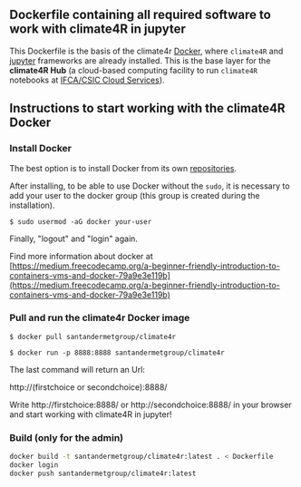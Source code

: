 
## Dockerfile containing all required software to work with climate4R in jupyter

This Dockerfile is the basis of the climate4r [Docker](https://www.docker.com/why-docker), where `climate4R` and [jupyter](https://jupyter.readthedocs.io/en/latest) frameworks are already installed. This is the base layer for the **climate4R Hub** (a cloud-based computing facility to run `climate4R` notebooks at [IFCA/CSIC Cloud Services](https://ifca.unican.es/en-us/research/advanced-computing-and-e-science)).

## Instructions to start working with the climate4R Docker

### Install Docker

The best option is to install Docker from its own [repositories](https://docs.docker.com/install/linux/docker-ce/ubuntu/#install-using-the-repository).

After installing, to be able to use Docker without the `sudo`, it is necessary to add your user to the docker group (this group is created during the installation).

```
$ sudo usermod -aG docker your-user
```

Finally, "logout" and "login" again.

Find more information about docker at [https://medium.freecodecamp.org/a-beginner-friendly-introduction-to-containers-vms-and-docker-79a9e3e119b](https://medium.freecodecamp.org/a-beginner-friendly-introduction-to-containers-vms-and-docker-79a9e3e119b)

### Pull and run the climate4r Docker image

```
$ docker pull santandermetgroup/climate4r 

$ docker run -p 8888:8888 santandermetgroup/climate4r 
```

The last command will return an Url:

http://(firstchoice or secondchoice):8888/

Write http://firstchoice:8888/ or http://secondchoice:8888/ in your browser and start working with climate4R in jupyter!

### Build (only for the admin)

```bash
docker build -t santandermetgroup/climate4r:latest . < Dockerfile
docker login
docker push santandermetgroup/climate4r:latest
```
